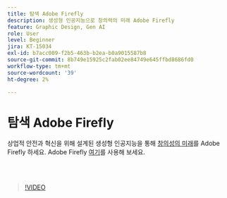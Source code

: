 ```yaml
---
title: 탐색 Adobe Firefly
description: 생성형 인공지능으로 창의력의 미래 Adobe Firefly
feature: Graphic Design, Gen AI
role: User
level: Beginner
jira: KT-15034
exl-id: b7acc009-f2b5-463b-b2ea-b0a9015587b8
source-git-commit: 8b749e15925c2fab02ee84749e645ffbd8686fd0
workflow-type: tm+mt
source-wordcount: '39'
ht-degree: 2%

---
```


# 탐색 Adobe Firefly

상업적 안전과 혁신을 위해 설계된 생성형 인공지능을 통해 [창의성의 미래](https://www.adobe.com/products/firefly/discover/how-ai-changes-creative-work.html)를 Adobe Firefly 하세요. Adobe Firefly [여기](https://firefly.adobe.com/)를 사용해 보세요.

<br> 

>[!VIDEO](https://video.tv.adobe.com/v/3427606?quality=12&learn=on&hidetitle=true)

